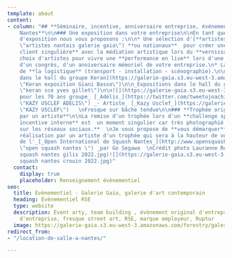 ```yaml
---
template: about
content:
- column: "## **Séminaire, incentive, anniversaire entreprise, événementiel insolite
    Nantes**\n\n### Une exposition dans votre entreprise\n\nEn tant que commissaire
    d'exposition nous vous proposons :\n\n* Une sélection d'[**artistes nantais, régionaux**](https://galeriegaia.fr/catalogue/
    \"artistes nantais galerie gaia\") **ou nationaux**  pour créer une **expérience
    client singulière** avec la médiation artistique lors du **vernissage.**\n* Un
    choix d'artistes pour vivre une **performance en live** lors d'une soirée privée,
    d'un congrès, d'un anniversaire mémoriel de votre entreprise.\n* La prise en charge
    de **la logistique** (transport - installation - scénographie).\n\n![Exposition
    dans le hall du groupe Keran](https://galerie-gaia.s3.eu-west-3.amazonaws.com/forestry/galeriegaia@keran@basso.jpg
    \"Keran exposition Giani Basso\")\n\n_Expositions dans le hall du groupe_ [_Keran_](https://groupe-keran.com/groupe/fr
    \"keran sce yves gillet\")\n\n![](https://galerie-gaia.s3.eu-west-3.amazonaws.com/forestry/IMG_2015.JPG)\n\n_Évènementiel
    pour les 70 ans groupe_ [_Adélis_](https://twitter.com/tweetojoachim/status/935828642130747392
    \"KAZY USCLEF ADELIS\") _- Artiste_ [_Kazy Usclef_](https://galeriegaia.fr/artists/kazy-usclef/
    \"KAZY USCLEF\")   \nFresque sur bâche tendue\n\n### **Trophée original réalisé
    par un artiste**\n\nLa remise d'un trophée lors d'un **challenge sportif, une
    incentive interne** est  un moment singulier car très photographié et **diffusé
    sur les réseaux sociaux.**  \nJe vous propose de **vous démarquer** avec à la
    réalisation par un artiste d'un trophée qui sera à la hauteur de votre évènement.\n\n_Trophée
    de l'_[_Open International de Squash Nantes_](http://www.opensquashnantes.fr/
    \"open squash nantes \") _par Go Segawa  \nCrédit photo Lauranne Rochais_\n\n![](https://galerie-gaia.s3.eu-west-3.amazonaws.com/forestry/open
    squash nantes gilis 2022.jpg)![](https://galerie-gaia.s3.eu-west-3.amazonaws.com/forestry/open
    squash nantes crouin 2022.jpg)"
  contact:
    display: true
    placeholder: Renseignement évènementiel
seo:
  title: Evènementiel - Galerie Gaïa, galerie d'art contemporain
  heading: Evènementiel RSE
  type: website
  description: Event arty, team building , évènement original d'entreprise, anniversaire
    d'entreprise, fresque street art, RSE, marque employeur, Ruptur
  image: https://galerie-gaia.s3.eu-west-3.amazonaws.com/forestry/galeriegaia@nathalieperie-teambuilding-1.jpg
redirect_from:
- "/location-de-salle-a-nantes/"

---
```

